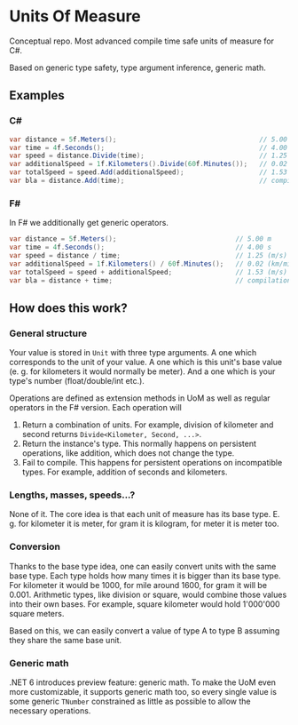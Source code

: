 # Units Of Measure

Conceptual repo. Most advanced compile time safe units of measure for C#.

Based on generic type safety, type argument inference, generic math.

## Examples

### C#

```cs
var distance = 5f.Meters();                                    // 5.00 m
var time = 4f.Seconds();                                       // 4.00 s
var speed = distance.Divide(time);                             // 1.25 (m/s)
var additionalSpeed = 1f.Kilometers().Divide(60f.Minutes());   // 0.02 (km/min)
var totalSpeed = speed.Add(additionalSpeed);                   // 1.53 (m/s)
var bla = distance.Add(time);                                  // compilation error, you can't add time and distance
```

### F#

In F# we additionally get generic operators.
```cs
var distance = 5f.Meters();                              // 5.00 m
var time = 4f.Seconds();                                 // 4.00 s
var speed = distance / time;                             // 1.25 (m/s)
var additionalSpeed = 1f.Kilometers() / 60f.Minutes();   // 0.02 (km/min)
var totalSpeed = speed + additionalSpeed;                // 1.53 (m/s)
var bla = distance + time;                               // compilation error, you can't add time and distance
```

## How does this work?

### General structure

Your value is stored in `Unit` with three type arguments. A one which corresponds to the unit of your value. A one which is this unit's base value (e. g. for kilometers it would normally be meter). And a one which is your type's number (float/double/int etc.).

Operations are defined as extension methods in UoM as well as regular operators in the F# version. Each operation will
1) Return a combination of units. For example, division of kilometer and second returns `Divide<Kilometer, Second, ...>`.
2) Return the instance's type. This normally happens on persistent operations, like addition, which does not change the type.
3) Fail to compile. This happens for persistent operations on incompatible types. For example, addition of seconds and kilometers.

### Lengths, masses, speeds...?

None of it. The core idea is that each unit of measure has its base type. E. g. for kilometer it is meter, for gram it is kilogram, for meter it is meter too.

### Conversion

Thanks to the base type idea, one can easily convert units with the same base type. Each type holds how many times it is bigger than its base type. For kilometer it would be 1000, for mile around 1600, for gram it will be 0.001. Arithmetic types, like division or square, would combine those values into their own bases. For example, square kilometer would hold 1'000'000 square meters.

Based on this, we can easily convert a value of type A to type B assuming they share the same base unit.

### Generic math

.NET 6 introduces preview feature: generic math. To make the UoM even more customizable, it supports generic math too, so every single value is some generic `TNumber` constrained as little as possible to allow the necessary operations.
